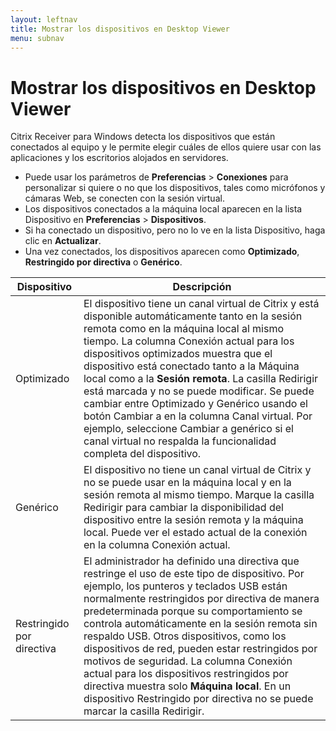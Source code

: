 ```yaml
---
layout: leftnav
title: Mostrar los dispositivos en Desktop Viewer
menu: subnav
---
```


# Mostrar los dispositivos en Desktop Viewer

Citrix Receiver para Windows detecta los dispositivos que están conectados al equipo y le permite elegir cuáles de ellos quiere usar con las aplicaciones y los escritorios alojados en servidores.

* Puede usar los parámetros de **Preferencias** > **Conexiones** para personalizar si quiere o no que los dispositivos, tales como micrófonos y cámaras Web, se conecten con la sesión virtual.
* Los dispositivos conectados a la máquina local aparecen en la lista Dispositivo en **Preferencias** > **Dispositivos**.
* Si ha conectado un dispositivo, pero no lo ve en la lista Dispositivo, haga clic en **Actualizar**.
* Una vez conectados, los dispositivos aparecen como **Optimizado**, **Restringido por directiva** o **Genérico**.

| Dispositivo | Descripción |
| --- | --- |
| Optimizado | El dispositivo tiene un canal virtual de Citrix y está disponible automáticamente tanto en la sesión remota como en la máquina local al mismo tiempo. La columna Conexión actual para los dispositivos optimizados muestra que el dispositivo está conectado tanto a la Máquina local como a la **Sesión remota**. La casilla Redirigir está marcada y no se puede modificar. Se puede cambiar entre Optimizado y Genérico usando el botón Cambiar a en la columna Canal virtual. Por ejemplo, seleccione Cambiar a genérico si el canal virtual no respalda la funcionalidad completa del dispositivo. |
| Genérico | El dispositivo no tiene un canal virtual de Citrix y no se puede usar en la máquina local y en la sesión remota al mismo tiempo. Marque la casilla Redirigir para cambiar la disponibilidad del dispositivo entre la sesión remota y la máquina local. Puede ver el estado actual de la conexión en la columna Conexión actual. |
| Restringido por directiva | El administrador ha definido una directiva que restringe el uso de este tipo de dispositivo. Por ejemplo, los punteros y teclados USB están normalmente restringidos por directiva de manera predeterminada porque su comportamiento se controla automáticamente en la sesión remota sin respaldo USB. Otros dispositivos, como los dispositivos de red, pueden estar restringidos por motivos de seguridad. La columna Conexión actual para los dispositivos restringidos por directiva muestra solo **Máquina local**. En un dispositivo Restringido por directiva no se puede marcar la casilla Redirigir. |

